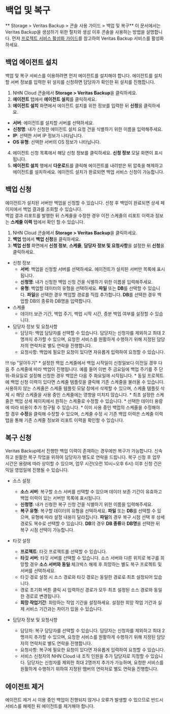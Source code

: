 # 백업 및 복구
** Storage > Veritas Backup > 콘솔 사용 가이드 > 백업 및 복구**
이 문서에서는 Veritas Backup을 생성하기 위한 절차와 생성 이후 콘솔을 사용하는 방법을 설명합니다.
먼저 [프로젝트 서비스 활성화 가이드](https://docs.nhncloud.com/ko/nhncloud/ko/console-guide/#_21)를 참고하여 Veritas Backup 서비스를 활성화하세요.


## 백업 에이전트 설치

백업 및 복구 서비스를 이용하려면 먼저 에이전트를 설치해야 합니다. 에이전트를 설치할 서버 정보를 입력한 뒤 설치를 신청하면 담당자가 확인한 뒤 설치를 진행합니다.
1. NHN Cloud 콘솔에서 **Storage > Veritas Backup**을 클릭하세요.
2. **에이전트** 탭에서 **에이전트 설치**를 클릭하세요.
3. **에이전트 설치** 화면에서 에이전트 설치를 위한 정보를 입력한 뒤 **신청**을 클릭하세요.

* **서버**: 에이전트를 설치할 서버를 선택하세요.
* **신청명**: 내가 신청한 에이전트 설치 요청 건을 식별하기 위한 이름을 입력해주세요. 
* **IP**: 선택한 서버 IP 정보가 나타납니다.
* **OS 유형**: 선택한 서버의 OS 정보가 나타납니다.

4. 에이전트 신청 목록에서 해당 신청 정보를 클릭하세요. **신청 정보** 모달 화면이 표시됩니다.
5. **에이전트 설치** 행에서 **다운로드**를 클릭해 에이전트를 내려받은 뒤 압축을 해제하고 에이전트를 설치하세요. 에이전트 설치가 완료되면 백업 서비스 신청이 가능합니다. 



## 백업 신청

에이전트가 설치된 서버만 백업을 신청할 수 있습니다. 신청 후 백업이 완료되면 상세 페이지에서 백업 결과를 조회할 수 있습니다. <br>
백업 결과 리포트를 발행한 뒤 스케줄을 수정한 경우 이전 스케줄의 리포트 이력과 정보는 **스케줄 이력** 탭에서 확인 할 수 있습니다.

1. NHN Cloud 콘솔에서 **Storage > Veritas Backup**을 클릭하세요.
2. **백업** 탭에서 **백업 신청**을 클릭하세요.
3. **백업 신청** 화면에서 **신청 정보**, **스케줄**, **담당자 정보 및 요청사항**을 설정한 뒤 **신청**을 클릭하세요.
* 신청 정보
  * **서버**: 백업을 신청할 서버를 선택하세요. 에이전트가 설치된 서버만 목록에 표시됩니다.
  * **신청명**: 내가 신청한 백업 신청 건을 식별하기 위한 이름을 입력해주세요. 
  * **유형**: 백업할 데이터의 유형을 선택하세요. **파일** 또는 **DB**를 선택할 수 있습니다. **파일**을 선택한 경우 백업할 경로를 직접 추가합니다. **DB**를 선택한 경우 백업할 DB의 종류와 DB명을 입력합니다.
* 스케줄
  * 데이터 보관 기간, 백업 주기, 백업 시작 시간, 증분 백업 여부를 설정할 수 있습니다.
* 담당자 정보 및 요청사항
  * 담당자: 백업 담당자를 선택할 수 있습니다. 담당자는 신청자를 제외하고 최대 2명까지 추가할 수 있으며, 요청한 서비스를 원활하게 수행하기 위해 지정된 담당자의 연락처로 별도 연락을 진행합니다.
  * 요청사항: 백업에 필요한 요청이 있다면 자유롭게 입력하여 요청할 수 있습니다. 
  
!!! tip "알아두기"
    * 설정한 백업 스케줄에서 백업 시작일이 신청일보다 이전일 경우 다음 주 스케줄에 따라 백업이 진행됩니다. 예를 들어 이번 주 금요일에 백업 주기를 주 단위-화요일로 설정해 신청한 경우 백업은 다음 주 화요일에 시작됩니다.
    * 동일 프로젝트에 백업 신청 이력이 있다면 스케줄 템플릿을 클릭해 기존 스케줄을 불러올 수 있습니다. 사용하지 않는 스케줄은 스케줄 템플릿 모달 창에서 삭제할 수 있으며, 스케줄 템플릿 삭제 시 해당 스케줄을 사용 중인 스케줄에는 영향을 미치지 않습니다.
    * 최초 설정한 스케줄은 백업 상세 페이지에서 원하는 스케줄로 수정할 수 있습니다.
    * 선택한 데이터 용량에 따라 비용이 추가 청구될 수 있습니다.
    * 이미 사용 중인 백업의 스케줄을 수정해야 할 경우 **수정**을 클릭해 수정할 수 있으며, 스케줄 수정 시 기존 백업 이력은 스케줄 이력 탭을 통해 기존 스케줄 정보와 리포트 이력을 확인할 수 있습니다.

## 복구 신청
Veritas Backup에서 진행한 백업 이력이 존재하는 경우에만 복구가 가능합니다. 신속하고 원활한 복구 작업을 위하여 담당자가 별도로 연락을 드립니다.
복구 신청 후 업무 시간은 용량에 따라 상이할 수 있으며, 업무 시간(오전 10시~오후 6시) 이후 신청 건은 익일 영업일에 진행될 수 있습니다.

* 소스 설정
  * **소스 서버**: 복구할 소스 서버를 선택할 수 있으며 데이터 보존 기간이 유효하고 백업 이력이 있는 서버만 목록에 표시됩니다.
  * **신청명**: 내가 신청한 복구 신청 건을 식별하기 위한 이름을 입력해주세요. 
  * **복구 유형**: 복구할 데이터의 유형을 선택하세요. **파일** 또는 **DB**를 선택할 수 있으며, 유형에 따라 설정 내용이 달라집니다. **파일**의 경우 복구 시점 선택 후 상세 경로도 복수로 선택할 수 있습니다. **DB**의 경우 **DB 종류**와 **DB명**을 선택한 뒤 복구 시점 선택이 가능합니다.

* 타깃 설정
  * **프로젝트**: 타깃 프로젝트를 선택할 수 있습니다.
  * **타깃 서버**: 타깃 서버를 선택할 수 있습니다. 소스 서버와 다른 위치로 복구를 희망할 경우 **소스 서버와 동일** 체크박스 해제 후 희망하는 별도 복구 프로젝트 및 서버를 선택하세요.
  * 타깃 경로 설정 시 소스 경로와 타깃 경로는 동일한 경로로 최초 설정되어 있습니다.
  * 경로 초기화 버튼 클릭 시 입력하신 경로가 모두 최초 설정된 소스 경로와 동일한 경로로 변경됩니다.
  * **희망 작업기간**: 희망하는 작업 기간을 설정하세요. 설정한 희망 작업 기간과 실제 서비스 기간과는 차이가 있을 수 있습니다. 

* 담당자 정보 및 요청사항
  * 담당자: 복구 담당자를 선택할 수 있습니다. 담당자는 신청자를 제외하고 최대 2명까지 추가할 수 있으며, 요청한 서비스를 원활하게 수행하기 위해 지정된 담당자의 연락처로 별도 연락을 진행합니다.
  * 요청사항: 복구에 필요한 요청이 있다면 자유롭게 입력하여 요청할 수 있습니다. 
  * 서비스 신청자의 NHN Cloud 내 조직 인원을 추가 담당자로 지정할 수 있습니다. 담당자는 신청자를 제외한 최대 2명까지 추가가 가능하며, 요청한 서비스를 원활하게 수행하기 위하여 지정된 멤버의 연락처로 별도 연락을 진행합니다.

## 에이전트 제거
에이전트 제거 시 이용 중인 백업이 진행되지 않거나 오류가 발생할 수 있으므로 반드시 서비스를 해제한 뒤 에이전트를 제거해야 합니다.
<!-- 에이전트 설치 제거 시 리눅스/윈도우 OS구분해서 가이드 필요한지 확인 필요 설치는 구분없이 그냥 설치 파일 다운로드 하라고 가이드 문구 노출중 -->




